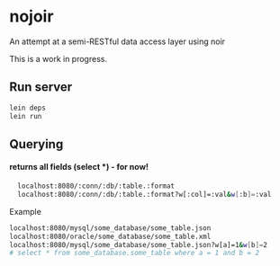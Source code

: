 # nojoir

An attempt at a semi-RESTful data access layer using noir

This is a work in progress.

## Run server

```bash
lein deps
lein run
```

## Querying
#### returns all fields (select *) - for now!

```bash
  localhost:8080/:conn/:db/:table.:format
  localhost:8080/:conn/:db/:table.:format?w[:col]=:val&w[:b]=:val
```

Example

```bash
localhost:8080/mysql/some_database/some_table.json
localhost:8080/oracle/some_database/some_table.xml
localhost:8080/mysql/some_database/some_table.json?w[a]=1&w[b]=2
# select * from some_database.some_table where a = 1 and b = 2
```